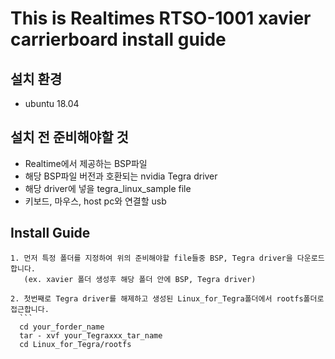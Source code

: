 

# This is Realtimes RTSO-1001 xavier carrierboard install guide

## 설치 환경
   * ubuntu 18.04


## 설치 전 준비해야할 것
   * Realtime에서 제공하는 BSP파일
   * 해당 BSP파일 버전과 호환되는 nvidia Tegra driver
   * 해당 driver에 넣을 tegra_linux_sample file
   * 키보드, 마우스, host pc와 연결할 usb

## Install Guide
    1. 먼저 특정 폴더를 지정하여 위의 준비해야할 file들중 BSP, Tegra driver을 다운로드 합니다. 
       (ex. xavier 폴더 생성후 해당 폴더 안에 BSP, Tegra driver)
       
    2. 첫번째로 Tegra driver를 해제하고 생성된 Linux_for_Tegra폴더에서 rootfs폴더로 접근합니다.
      ```
      cd your_forder_name
      tar - xvf your_Tegraxxx_tar_name
      cd Linux_for_Tegra/rootfs
      

